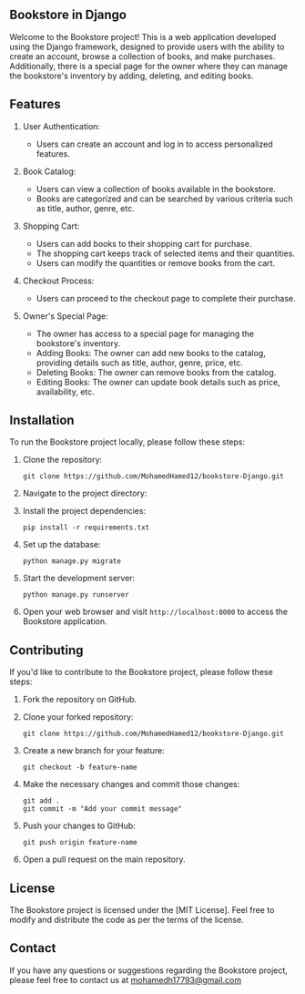 ## Bookstore in Django

Welcome to the Bookstore project! This is a web application developed using the Django framework, designed to provide users with the ability to create an account, browse a collection of books, and make purchases. Additionally, there is a special page for the owner where they can manage the bookstore's inventory by adding, deleting, and editing books.

## Features

1.  User Authentication:
    
    -   Users can create an account and log in to access personalized features.
  
2.  Book Catalog:
    
    -   Users can view a collection of books available in the bookstore.
    -   Books are categorized and can be searched by various criteria such as title, author, genre, etc.
3.  Shopping Cart:
    
    -   Users can add books to their shopping cart for purchase.
    -   The shopping cart keeps track of selected items and their quantities.
    -   Users can modify the quantities or remove books from the cart.
4.  Checkout Process:
    
    -   Users can proceed to the checkout page to complete their purchase.
5.  Owner's Special Page:
    
    -   The owner has access to a special page for managing the bookstore's inventory.
    -   Adding Books: The owner can add new books to the catalog, providing details such as title, author, genre, price, etc.
    -   Deleting Books: The owner can remove books from the catalog.
    -   Editing Books: The owner can update book details such as price, availability, etc.

## Installation

To run the Bookstore project locally, please follow these steps:

1.  Clone the repository:
    
    ```
    git clone https://github.com/MohamedHamed12/bookstore-Django.git
    
    ```
    
2.  Navigate to the project directory:
    
3.  Install the project dependencies:
    
    ```
    pip install -r requirements.txt
    
    ```
    
4.  Set up the database:
    
    ```
    python manage.py migrate
    
    ```
    
5.  Start the development server:
    
    ```
    python manage.py runserver
    
    ```
    
6.  Open your web browser and visit `http://localhost:8000` to access the Bookstore application.
    

## Contributing

If you'd like to contribute to the Bookstore project, please follow these steps:

1.  Fork the repository on GitHub.
    
2.  Clone your forked repository:
    
    ```
    git clone https://github.com/MohamedHamed12/bookstore-Django.git
    
    ```
    
3.  Create a new branch for your feature:
    
    ```
    git checkout -b feature-name
    
    ```
    
4.  Make the necessary changes and commit those changes:
    
    ```
    git add .
    git commit -m "Add your commit message"
    
    ```
    
5.  Push your changes to GitHub:
    
    ```
    git push origin feature-name
    
    ```
    
6.  Open a pull request on the main repository.
    

## License

The Bookstore project is licensed under the [MIT License]. Feel free to modify and distribute the code as per the terms of the license.

## Contact

If you have any questions or suggestions regarding the Bookstore project, please feel free to contact us at  mohamedh17793@gmail.com
